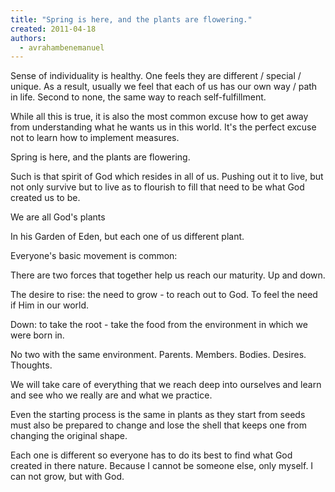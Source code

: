 ```yaml
---
title: "Spring is here, and the plants are flowering."
created: 2011-04-18
authors: 
  - avrahambenemanuel
---
```

Sense of individuality is healthy. One feels they are different / special / unique. As a result, usually we feel that each of us has our own way / path in life. Second to none, the same way to reach self-fulfillment.

While all this is true, it is also the most common excuse how to get away from understanding what he wants us in this world. It's the perfect excuse not to learn how to implement measures.

Spring is here, and the plants are flowering.

Such is that spirit of God which resides in all of us. Pushing out it to live, but not only survive but to live as to flourish to fill that need to be what God created us to be.

We are all God's plants

In his Garden of Eden, but each one of us different plant.

Everyone's basic movement is common:

There are two forces that together help us reach our maturity. Up and down.

The desire to rise: the need to grow - to reach out to God. To feel the need if Him in our world.

Down: to take the root - take the food from the environment in which we were born in.

No two with the same environment. Parents. Members. Bodies. Desires. Thoughts.

We will take care of everything that we reach deep into ourselves and learn and see who we really are and what we practice.

Even the starting process is the same in plants as they start from seeds must also be prepared to change and lose the shell that keeps one from changing the original shape.

Each one is different so everyone has to do its best to find what God created in there nature. Because I cannot be someone else, only myself. I can not grow, but with God.
